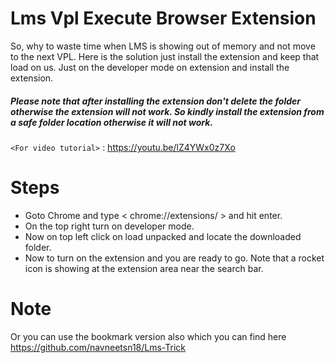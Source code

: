 # Lms Vpl Execute Browser Extension

So, why to waste time when LMS is showing out of memory and not move to the next VPL.
Here is the solution just install the extension and keep that load on us.
Just on the developer mode on extension and install the extension.

##### Please note that after installing the  extension don't delete the folder otherwise the extension will not work. So kindly install the extension from a safe folder location otherwise it will not work.


`<For video tutorial>` : <https://youtu.be/lZ4YWx0z7Xo>

# Steps

* Goto Chrome and type < chrome://extensions/ > and hit enter.
* On the top right turn on developer mode.
* Now on top left click on load unpacked and locate the downloaded folder.
* Now to turn on the extension and you are ready to go. Note that a rocket icon is showing at the extension area near the search bar.

# Note

Or you can use the bookmark version also which you can find here <https://github.com/navneetsn18/Lms-Trick>